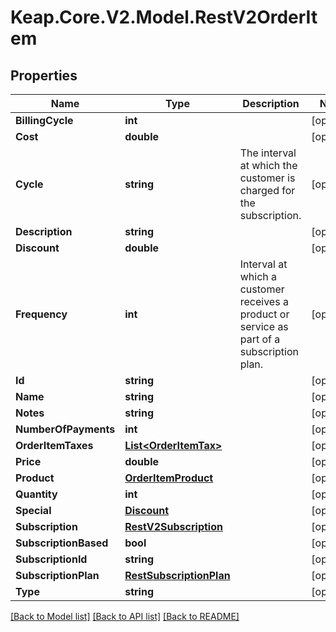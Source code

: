 # Keap.Core.V2.Model.RestV2OrderItem

## Properties

Name | Type | Description | Notes
------------ | ------------- | ------------- | -------------
**BillingCycle** | **int** |  | [optional] 
**Cost** | **double** |  | [optional] 
**Cycle** | **string** | The interval at which the customer is charged for the subscription. | [optional] 
**Description** | **string** |  | [optional] 
**Discount** | **double** |  | [optional] 
**Frequency** | **int** | Interval at which a customer receives a product or service as part of a subscription plan. | [optional] 
**Id** | **string** |  | [optional] 
**Name** | **string** |  | [optional] 
**Notes** | **string** |  | [optional] 
**NumberOfPayments** | **int** |  | [optional] 
**OrderItemTaxes** | [**List&lt;OrderItemTax&gt;**](OrderItemTax.md) |  | [optional] 
**Price** | **double** |  | [optional] 
**Product** | [**OrderItemProduct**](OrderItemProduct.md) |  | [optional] 
**Quantity** | **int** |  | [optional] 
**Special** | [**Discount**](Discount.md) |  | [optional] 
**Subscription** | [**RestV2Subscription**](RestV2Subscription.md) |  | [optional] 
**SubscriptionBased** | **bool** |  | [optional] 
**SubscriptionId** | **string** |  | [optional] 
**SubscriptionPlan** | [**RestSubscriptionPlan**](RestSubscriptionPlan.md) |  | [optional] 
**Type** | **string** |  | [optional] 

[[Back to Model list]](../README.md#documentation-for-models) [[Back to API list]](../README.md#documentation-for-api-endpoints) [[Back to README]](../README.md)

